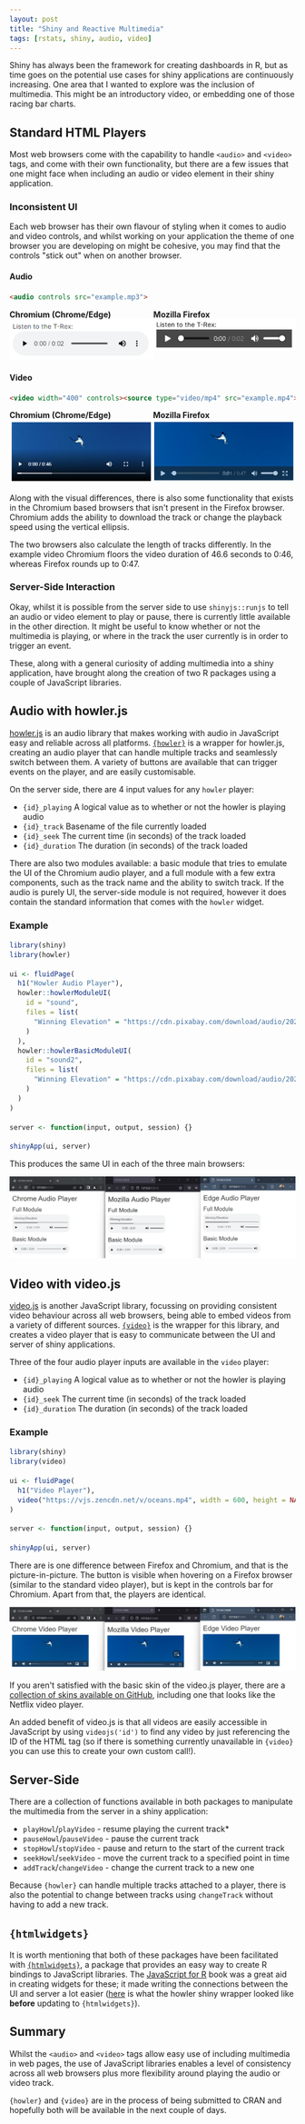 ```yaml
---
layout: post
title: "Shiny and Reactive Multimedia"
tags: [rstats, shiny, audio, video]
---
```


Shiny has always been the framework for creating dashboards in R, but as time goes on the potential use cases for shiny applications are continuously increasing. One area that I wanted to explore was the inclusion of multimedia. This might be an introductory video, or embedding one of those racing bar charts.

## Standard HTML Players

Most web browsers come with the capability to handle `<audio>` and `<video>` tags, and come with their own functionality, but there are a few issues that one might face when including an audio or video element in their shiny application.

### Inconsistent UI

Each web browser has their own flavour of styling when it comes to audio and video controls, and whilst working on your application the theme of one browser you are developing on might be cohesive, you may find that the controls "stick out" when on another browser.

#### Audio

```html
<audio controls src="example.mp3">
```

<section style="display: flex; justify-content: space-around; font-weight: 700;">
<div>
<div>
Chromium (Chrome/Edge)
</div>
<img src="/assets/img/blog/shiny-multimedia/chrome-audio.png" alt="UI of an audio tag on Chromium web browser">
</div>
<div>
<div>
Mozilla Firefox
</div>
<img src="/assets/img/blog/shiny-multimedia/mozilla-audio.png" alt="UI of an audio tag on Mozilla Firefox web browser">
</div>
</section>

#### Video

```html
<video width="400" controls><source type="video/mp4" src="example.mp4"></video>
```

<section style="display: flex; justify-content: space-around; font-weight: 700;">
<div>
<div>
Chromium (Chrome/Edge)
</div>
<img src="/assets/img/blog/shiny-multimedia/chrome-video.png" alt="UI of an video tag on Chromium web browser">
</div>
<div>
<div>
Mozilla Firefox
</div>
<img src="/assets/img/blog/shiny-multimedia/mozilla-video.png" alt="UI of an video tag on Mozilla Firefox web browser"></div>
</section>

Along with the visual differences, there is also some functionality that exists in the Chromium based browsers that isn't present in the Firefox browser. Chromium adds the ability to download the track or change the playback speed using the vertical ellipsis.

The two browsers also calculate the length of tracks differently. In the example video Chromium floors the video duration of 46.6 seconds to 0:46, whereas Firefox rounds up to 0:47.

### Server-Side Interaction

Okay, whilst it is possible from the server side to use `shinyjs::runjs` to tell an audio or video element to play or pause, there is currently little available in the other direction. It might be useful to know whether or not the multimedia is playing, or where in the track the user currently is in order to trigger an event.

These, along with a general curiosity of adding multimedia into a shiny application, have brought along the creation of two R packages using a couple of JavaScript libraries.

## Audio with howler.js

[howler.js](https://howlerjs.com/) is an audio library that makes working with audio in JavaScript easy and reliable across all platforms. [`{howler}`](https://github.com/ashbaldry/howler) is a wrapper for howler.js, creating an audio player that can handle multiple tracks and seamlessly switch between them. A variety of buttons are available that can trigger events on the player, and are easily customisable.

On the server side, there are 4 input values for any `howler` player:

- `{id}_playing` A logical value as to whether or not the howler is playing audio
- `{id}_track` Basename of the file currently loaded
- `{id}_seek` The current time (in seconds) of the track loaded
- `{id}_duration` The duration (in seconds) of the track loaded

There are also two modules available: a basic module that tries to emulate the UI of the Chromium audio player, and a full module with a few extra components, such as the track name and the ability to switch track. If the audio is purely UI, the server-side module is not required, however it does contain the standard information that comes with the `howler` widget.

### Example

```r
library(shiny)
library(howler)

ui <- fluidPage(
  h1("Howler Audio Player"),
  howler::howlerModuleUI(
    id = "sound",
    files = list(
      "Winning Elevation" = "https://cdn.pixabay.com/download/audio/2022/05/16/audio_db6591201e.mp3"
    )
  ),
  howler::howlerBasicModuleUI(
    id = "sound2",
    files = list(
      "Winning Elevation" = "https://cdn.pixabay.com/download/audio/2022/05/16/audio_db6591201e.mp3"
    )
  )
)

server <- function(input, output, session) {}

shinyApp(ui, server)
```

This produces the same UI in each of the three main browsers:

![UI of howler modules in Chrome, Firefox and Edge, all 3 players have identical UI](/assets/img/blog/shiny-multimedia/howler-comparison.png)

## Video with video.js

[video.js](https://videojs.com/) is another JavaScript library, focussing on providing consistent video behaviour across all web browsers, being able to embed videos from a variety of different sources. [`{video}`](https://github.com/ashbaldry/video) is the wrapper for this library, and creates a video player that is easy to communicate between the UI and server of shiny applications.

Three of the four audio player inputs are available in the `video` player:

- `{id}_playing` A logical value as to whether or not the howler is playing audio
- `{id}_seek` The current time (in seconds) of the track loaded
- `{id}_duration` The duration (in seconds) of the track loaded

### Example

```r
library(shiny)
library(video)

ui <- fluidPage(
  h1("Video Player"),
  video("https://vjs.zencdn.net/v/oceans.mp4", width = 600, height = NA)
)

server <- function(input, output, session) {}

shinyApp(ui, server)
```

There are is one difference between Firefox and Chromium, and that is the picture-in-picture. The button is visible when hovering on a Firefox browser (similar to the standard video player), but is kept in the controls bar for Chromium. Apart from that, the players are identical.

![UI of video.js players in Chrome, Mozilla and Edge, all 3 players have similar UI](/assets/img/blog/shiny-multimedia/video-comparison.png)

If you aren't satisfied with the basic skin of the video.js player, there are a [collection of skins available on GitHub](https://github.com/videojs/video.js/wiki/Skins), including one that looks like the Netflix video player.

An added benefit of video.js is that all videos are easily accessible in JavaScript by using `videojs('id')` to find any video by just referencing the ID of the HTML tag (so if there is something currently unavailable in `{video}` you can use this to create your own custom call!).

## Server-Side

There are a collection of functions available in both packages to manipulate the multimedia from the server in a shiny application:

- `playHowl`/`playVideo` - resume playing the current track*
- `pauseHowl`/`pauseVideo` - pause the current track
- `stopHowl`/`stopVideo` - pause and return to the start of the current track
- `seekHowl`/`seekVideo` - move the current track to a specified point in time
- `addTrack`/`changeVideo` - change the current track to a new one

Because `{howler}` can handle multiple tracks attached to a player, there is also the potential to change between tracks using `changeTrack` without having to add a new track. 

## `{htmlwidgets}`

It is worth mentioning that both of these packages have been facilitated with [`{htmlwidgets}`](https://github.com/ramnathv/htmlwidgets), a package that provides an easy way to create R bindings to JavaScript libraries. The [JavaScript for R](https://book.javascript-for-r.com/) book was a great aid in creating widgets for these; it made writing the connections between the UI and server a lot easier ([here](https://github.com/ashbaldry/howler/blob/af886b2d08fb9dd039dd26e0adc2acd6c7175452/inst/srcjs/howler.shiny.js) is what the howler shiny wrapper looked like **before** updating to `{htmlwidgets}`).

## Summary

Whilst the `<audio>` and `<video>` tags allow easy use of including multimedia in web pages, the use of JavaScript libraries enables a level of consistency across all web browsers plus more flexibility around playing the audio or video track.

`{howler}` and `{video}` are in the process of being submitted to CRAN and hopefully both will be available in the next couple of days.
